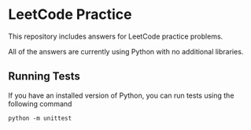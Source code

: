 # LeetCode Practice

This repository includes answers for LeetCode practice problems.

All of the answers are currently using Python with no additional libraries.

## Running Tests
If you have an installed version of Python, you can run tests using the following command

```python -m unittest```